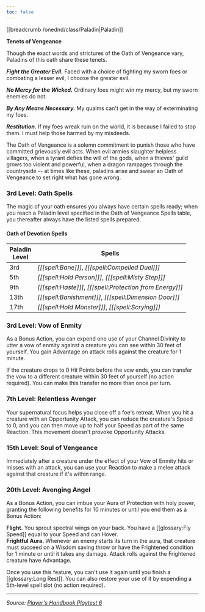 ```yaml
---
toc: false
---
```


[[breadcrumb /onednd/class/Paladin|Paladin]]

<div class="phb-sidebar" markdown="1">

**Tenets of Vengeance**

Though the exact words and strictures of the Oath of Vengeance vary, Paladins of this oath share these tenets.

***Fight the Greater Evil.*** Faced with a choice of fighting my sworn foes or combating a lesser evil, I choose the greater evil.

***No Mercy for the Wicked.*** Ordinary foes might win my mercy, but my sworn enemies do not.

***By Any Means Necessary.*** My qualms can't get in the way of exterminating my foes.

***Restitution.*** If my foes wreak ruin on the world, it is because I failed to stop them. I must help those harmed by my misdeeds.

</div>

The Oath of Vengeance is a solemn commitment to punish those who have committed grievously evil acts. When evil armies slaughter helpless villagers, when a tyrant defies the will of the gods, when a thieves' guild grows too violent and powerful, when a dragon rampages through the countryside -- at times like these, paladins arise and swear an Oath of Vengeance to set right what has gone wrong.

### 3rd Level: Oath Spells

The magic of your oath ensures you always have certain spells ready; when you reach a Paladin level specified in the Oath of Vengeance Spells table, you thereafter always have the listed spells prepared.

#### Oath of Devotion Spells

| Paladin<br>Level | Spells                                                    |
|------------------|-----------------------------------------------------------|
| 3rd              | _[[[spell:Bane]]]_, _[[[spell:Compelled Duel]]]_          |
| 5th              | _[[[spell:Hold Person]]]_, _[[[spell:Misty Step]]]_       |
| 9th              | _[[[spell:Haste]]]_, _[[[spell:Protection from Energy]]]_ |
| 13th             | _[[[spell:Banishment]]]_, _[[[spell:Dimension Door]]]_    |
| 17th             | _[[[spell:Hold Monster]]]_, _[[[spell:Scrying]]]_         |

### 3rd Level: Vow of Enmity

As a Bonus Action, you can expend one use of your Channel Divinity to utter a vow of enmity against a creature you can see within 30 feet of yourself. You gain Advantage on attack rolls against the creature for 1 minute.

If the creature drops to 0 Hit Points before the vow ends, you can transfer the vow to a different creature within 30 feet of yourself (no action required). You can make this transfer no more than once per turn.

### 7th Level: Relentless Avenger

Your supernatural focus helps you close off a foe's retreat. When you hit a creature with an Opportunity Attack, you can reduce the creature's Speed to 0, and you can then move up to half your Speed as part of the same Reaction. This movement doesn't provoke Opportunity Attacks.

### 15th Level: Soul of Vengeance

Immediately after a creature under the effect of your Vow of Enmity hits or misses with an attack, you can use your Reaction to make a melee attack against that creature if it's within range.

### 20th Level: Avenging Angel

As a Bonus Action, you can imbue your Aura of Protection with holy power, granting the following benefits for 10 minutes or until you end them as a Bonus Action:

**Flight.** You sprout spectral wings on your back. You have a [[glossary:Fly Speed]] equal to your Speed and can Hover.  
**Frightful Aura.** Whenever an enemy starts its turn in the aura, that creature must succeed on a Wisdom saving throw or have the Frightened condition for 1 minute or until it takes any damage. Attack rolls against the Frightened creature have Advantage.

Once you use this feature, you can't use it again until you finish a [[glossary:Long Rest]]. You can also restore your use of it by expending a 5th-level spell slot (no action required). 

----

_Source: [Player's Handbook Playtest 6](https://www.dndbeyond.com/sources/ua/ph-playtest-6)_
